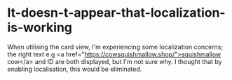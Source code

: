 # It-doesn-t-appear-that-localization-is-working
When utilising the card view, I'm experiencing some localization concerns; the right text e.g &lt;a href="https://cowsquishmallow.shop/">squishmallow cow&lt;/a> and ID are both displayed, but I'm not sure why. I thought that by enabling localisation, this would be eliminated.
